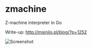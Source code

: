 # zmachine
Z-machine interpreter in Go

Write-up: http://msinilo.pl/blog/?p=1252  

![Screenshot](http://msinilo.pl/blog2/uploads/2014/09/zork1.png)

